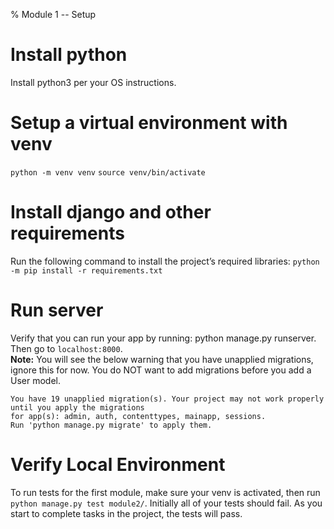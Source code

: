 % Module 1 -- Setup

# Install python

Install python3 per your OS instructions.
    
# Setup a virtual environment with venv

`python -m venv venv`
`source venv/bin/activate`

# Install django and other requirements

Run the following command to install the project’s required libraries: `python -m pip install -r requirements.txt`

# Run server
Verify that you can run your app by running: python manage.py runserver.  Then go to `localhost:8000`.  
**Note:** You will see the below warning that you have unapplied migrations, ignore this for now.  You do NOT want to add migrations before you add a User model.  
```
You have 19 unapplied migration(s). Your project may not work properly until you apply the migrations
for app(s): admin, auth, contenttypes, mainapp, sessions.
Run 'python manage.py migrate' to apply them.
```

# Verify Local Environment
To run tests for the first module, make sure your venv is activated, then run `python manage.py test module2/`.  Initially all of your tests should fail.  As you start to complete tasks in the project, the tests will pass.
